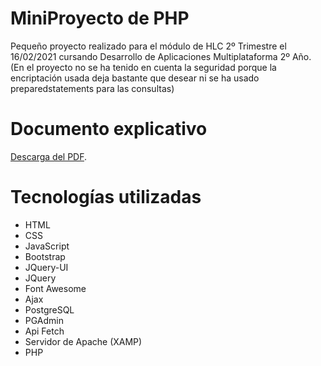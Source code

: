 # MiniProyecto de PHP
Pequeño proyecto realizado para el módulo de HLC 2º Trimestre el 16/02/2021 cursando Desarrollo de Aplicaciones Multiplataforma 2º Año.
(En el proyecto no se ha tenido en cuenta la seguridad porque la encriptación usada deja bastante que desear ni se ha usado preparedstatements para las consultas)

# Documento explicativo
[Descarga del PDF](http://www.mediafire.com/file/ftu4lpv5xlua79h/MiniProyectoHLC.pdf/file).

# Tecnologías utilizadas

* HTML
* CSS
* JavaScript
* Bootstrap
* JQuery-UI
* JQuery
* Font Awesome
* Ajax
* PostgreSQL
* PGAdmin
* Api Fetch
* Servidor de Apache (XAMP)
* PHP
